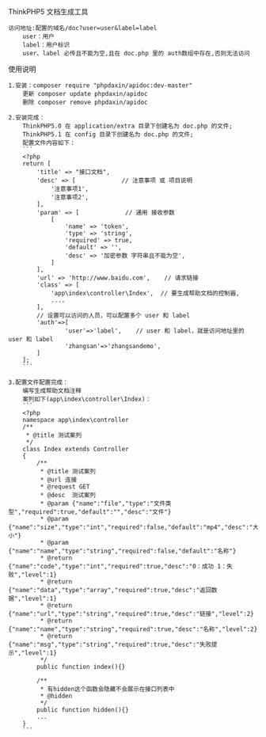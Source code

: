 ThinkPHP5 文档生成工具

    访问地址:配置的域名/doc?user=user&label=label
        user：用户
        label：用户标识
        user、label 必传且不能为空,且在 doc.php 里的 auth数组中存在,否则无法访问

使用说明

    1.安装：composer require "phpdaxin/apidoc:dev-master"
        更新 composer update phpdaxin/apidoc
        删除 composer remove phpdaxin/apidoc
    
    2.安装完成：
        ThinkPHP5.0 在 application/extra 目录下创建名为 doc.php 的文件;
        ThinkPHP5.1 在 config 目录下创建名为 doc.php 的文件;
        配置文件内容如下：
        ```
        <?php
        return [
            'title' => "接口文档",
            'desc' => [             // 注意事项 或 项目说明
                '注意事项1',
                '注意事项2',
            ],
            'param' => [             // 通用 接收参数
                [
                    'name' => 'token',
                    'type' => 'string',
                    'required' => true,
                    'default' => '',
                    'desc' => '加密参数 字符串且不能为空',
                ]
            ],
            'url' => 'http://www.baidu.com',    // 请求链接
            'class' => [
                'app\index\controller\Index',  // 要生成帮助文档的控制器, 
                ....
            ],
            // 设置可以访问的人员，可以配置多个 user 和 label
            'auth'=>[
                    'user'=>'label',    // user 和 label，就是访问地址里的 user 和 label
                    'zhangsan'=>'zhangsandemo',
            ]
        ];
        ```

    3.配置文件配置完成：
        编写生成帮助文档注释
        案列如下(app\index\controller\Index)：
        ```
        <?php
        namespace app\index\controller
        /**
         * @title 测试案列
         */
        class Index extends Controller
        {
            /**
             * @title 测试案列
             * @url 连接
             * @request GET
             * @desc  测试案列
             * @param {"name":"file","type":"文件类型","required":true,"default":"","desc":"文件"}
             * @param {"name":"size","type":"int","required":false,"default":"mp4","desc":"大小"}
             * @param {"name":"name","type":"string","required":false,"default":"名称"}
             * @return {"name":"code","type":"int","required":true,"desc":"0：成功 1：失败","level":1}
             * @return {"name":"data","type":"array","required":true,"desc":"返回数据","level":1}
             * @return {"name":"url","type":"string","required":true,"desc":"链接","level":2}
             * @return {"name":"name","type":"string","required":true,"desc":"名称","level":2}
             * @return {"name":"msg","type":"string","required":true,"desc":"失败提示","level":1}
             */
            public function index(){}
            
            /**
             * 有hidden这个函数会隐藏不会展示在接口列表中
             * @hidden
             */
            public function hidden(){}
            ...
        }
        ```